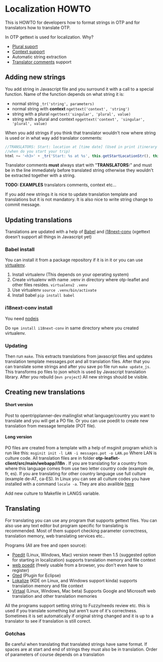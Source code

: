 # Localization HOWTO


This is HOWTO for developers how to format strings in OTP and for translators how to translate OTP.

In OTP gettext is used for localization. Why?

- [Plural suport](http://pology.nedohodnik.net/doc/user/en_US/ch-poformat.html#sec-poplurals)
- [Context support](http://pology.nedohodnik.net/doc/user/en_US/ch-poformat.html#sec-poautocmnt)
- Automatic string extraction
- [Translator comments](http://pology.nedohodnik.net/doc/user/en_US/ch-poformat.html#sec-poautocmnt) support

Adding new strings
------------------

You add string in Javascript file and you surround it with a call to a special function. Name of the function depends on what string it is:

- normal string `_tr('string', parameters)`
- normal string with **context** `ngettext('context', 'string')`
- string with a plural `ngettext('singular', 'plural', value)`
- string with a plural and context `npgettext('context', 'singular', 'plural', value)`

When you add strings if you think that translator wouldn't now where string is used or in what way add translator comments:
```javascript
//TRANSLATORS: Start: location at [time date] (Used in print itinerary  
//when do you start your trip)                                          
html += '<h3>' + _tr('Start: %s at %s', this.getStartLocationStr(), this.getStartTimeStr()) + '</h3>';
```
Translator comments **must** always start with "**TRANSLATORS:**" and must be in the line immediately before translated string otherwise they wouldn't be extracted together with a string.

**TODO: EXAMPLES**
translators comments, context etc...

If you add new strings it is nice to update translation template and translations but it is not mandatory. It is also nice to write string change to commit message.

Updating translations
---------------------
Translations are updated with a help of [Babel](http://babel.pocoo.org/) and [i18next-conv](https://github.com/jamuhl/i18next-gettext-converter) (xgettext doesn't support all things in Javascript yet)

### Babel install
You can install it from a package repository if it is in it or you can use [virtualenv](http://simononsoftware.com/virtualenv-tutorial/).
1. Install virtualenv (This depends on your operating system)
2. Create virtualenv with name .venv in directory where otp-leaflet and other files resides. `virtualenv2 .venv`
3. Use virtualenv `source .venv/bin/activate`
3. Install babel `pip install babel`

### i18next-conv install
You need [nodejs](http://nodejs.org/)

Do `npm install i18next-conv` in same directory where you created virtualenv.

### Updating

Then run `make`. This extracts translations from javascript files and updates translation template messages.pot and all translation files.
After that you can translate some strings and after you save po file run
`make update_js`. This transforms po files to json which is used by Javascript translation library. After you rebuild (`mvn project`) All new strings should be visible.

## Creating new translations

#### Short version

Post to opentripplanner-dev mailinglist what language/country you want to translate and you will get a PO file. Or you can use poedit to create new translation from message template (POT file).

#### Long version

PO files are created from a template with a help of msginit program which is run like this:
`msginit init -l LAN -i messages.pot -o LAN.po`
Where LAN is culture code.
All translation files are in folder **otp-leaflet-client/src/main/webapp/i18n** .
If you are translating for a country from where this language comes from use two letter country code (example de, fr, es). If you are translating for other country language use full culture (example de-AT, ca-ES).
In Linux you can see all culture codes you have installed with a command `locale -a`. They are also availible [here](http://download1.parallels.com/SiteBuilder/Windows/docs/3.2/en_US/sitebulder-3.2-win-sdk-localization-pack-creation-guide/30801.htm)

Add new culture to Makefile in LANGS variable.

## Translating
For translating you can use any program that supports gettext files. You can also use any text editor but program specific for translating is recommended. Most of them support checking parameter correctness, translation memory, web translating services etc..

Programs (All are free and open source):

- [Poedit](http://poedit.net/) (Linux, Windows, Mac) version newer then 1.5 (suggested option for starting in localization) supports translation memory and file context
- [web poedit](https://localise.biz/free/poedit) (freely usable from a browser, you don't even have to register)
- [Gted](http://www.gted.org/) (Plugin for Eclipse)
- [Lokalize](http://userbase.kde.org/Lokalize) (KDE on Linux, and Windows support kinda) supports translation memory and file context
- [Virtaal](http://virtaal.translatehouse.org/index.html) (Linux, Windows, Mac beta) Supports Google and Microsoft web translation and other translation memories

All the programs support setting string to Fuzzy/needs review etc. this is used if you translate something but aren't sure of it's correctness. Sometimes it is set automatically if original string changed and it is up to a translator to see if translation is still corect.

### Gotchas
Be careful when translating that translated strings have same format. If spaces are at start and end of strings they must also be in translation. Order of parameters of course depends on a translation
    
